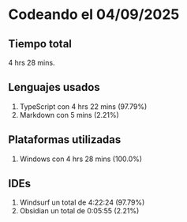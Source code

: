 # Codeando el 04/09/2025

## Tiempo total
4 hrs 28 mins.

## Lenguajes usados
1. TypeScript con 4 hrs 22 mins (97.79%)
1. Markdown con 5 mins (2.21%)

## Plataformas utilizadas
1. Windows con 4 hrs 28 mins (100.0%)

## IDEs
1. Windsurf un total de 4:22:24 (97.79%)
1. Obsidian un total de 0:05:55 (2.21%)
